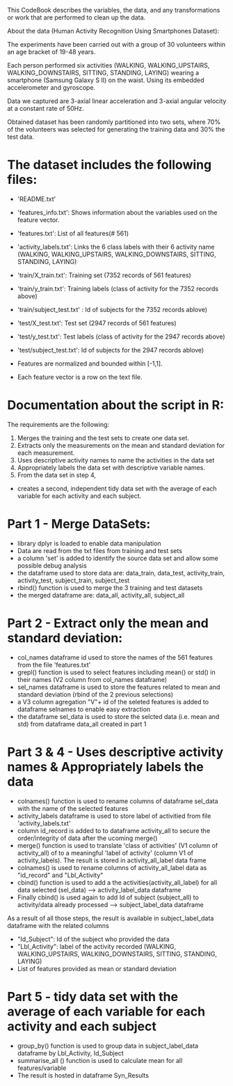 This CodeBook describes the variables, the data, and any transformations or work that are performed to clean up the data.

About the data (Human Activity Recognition Using Smartphones Dataset):

The experiments have been carried out with a group of 30 volunteers within an age bracket of 19-48 years.

Each person performed six activities (WALKING, WALKING_UPSTAIRS, WALKING_DOWNSTAIRS, SITTING, STANDING, LAYING) wearing a smartphone (Samsung Galaxy S II) on the waist. Using its embedded accelerometer and gyroscope.

Data we captured  are 3-axial linear acceleration and 3-axial angular velocity at a constant rate of 50Hz.

Obtained dataset has been randomly partitioned into two sets, where 70% of the volunteers was selected for generating the training data and 30% the test data.

The dataset includes the following files:
=========================================

- 'README.txt'
- 'features_info.txt': Shows information about the variables used on the feature vector.
- 'features.txt': List of all features(# 561)
- 'activity_labels.txt': Links the 6 class labels with their 6 activity name (WALKING, WALKING_UPSTAIRS, WALKING_DOWNSTAIRS, SITTING, STANDING, LAYING)
- 'train/X_train.txt': Training set (7352 records of 561 features)
- 'train/y_train.txt': Training labels (class of activity for the 7352 records above)
- 'train/subject_test.txt' : Id of subjects for the 7352 records ablove)
- 'test/X_test.txt': Test set  (2947 records of 561 features)
- 'test/y_test.txt': Test labels (class of activity for the 2947 records above)
- 'test/subject_test.txt': Id of subjects for the 2947 records ablove)

- Features are normalized and bounded within [-1,1].
- Each feature vector is a row on the text file.

Documentation about the script in R:
=========================================
The requirements are the following:
1) Merges the training and the test sets to create one data set.
2) Extracts only the measurements on the mean and standard deviation for each measurement.
3) Uses descriptive activity names to name the activities in the data set
4) Appropriately labels the data set with descriptive variable names.
5) From the data set in step 4, 
- creates a second, independent tidy data set with the average of each variable for each activity and each subject.

Part 1 - Merge DataSets:
========================
- library dplyr is loaded to enable data manipulation
- Data are read from the txt files from training and test sets
- a column 'set' is added to identify the source data set and allow some possible debug analysis
- the dataframe used to store data are: data_train, data_test, activity_train, activity_test, subject_train, subject_test
- rbind() function is used to merge the 3 training and test datasets
- the merged dataframe are: data_all, activity_all, subject_all

Part 2 - Extract only the mean and standard deviation:
=======================================================
- col_names dataframe id used to store the names of the 561 features from the file 'features.txt'
- grepl() function is used to select features including mean() or std() in their names (V2 column from col_names dataframe)
- sel_names dataframe is used to store the features related to mean and standard deviation (rbind of the 2 previous selections)
- a V3 column agregation "V"+ id of the seleted features is added to dataframe selnames to enable easy extraction
- the dataframe sel_data is used to store the selcted data (i.e. mean and std) from dataframe data_all created in part 1

Part 3 & 4 - Uses descriptive activity names & Appropriately labels the data
============================================================================
- colnames() function is used to rename columns of dataframe sel_data with the name of the selected features
- activity_labels dataframe is used to store label of activitied from file 'activity_labels.txt'
- column id_record is added to to dataframe activity_all to secure the order/integrity of data after the ucoming merge()
- merge() function is used to translate 'class of activities' (V1 column of activity_all) of to a meaningful 'label of activity' (column  V1 of activity_labels). The result is stored in activity_all_label data frame
- colnames() is used to rename columns of activity_all_label data as "id_record" and "Lbl_Activity"
- cbind() function is used to add a the activities(activity_all_label) for all data selected (sel_data) --> activity_label_data dataframe
- Finally cbind() is used again to add Id of subject (subject_all) to activity/data already processed --> subject_label_data dataframe

As a result of all those steps, the result is available in subject_label_data dataframe with the related columns
- "Id_Subject": Id of the subject who provided the data
- "Lbl_Activity": label of the activity recorded (WALKING, WALKING_UPSTAIRS, WALKING_DOWNSTAIRS, SITTING, STANDING, LAYING)
- List of features provided as mean or standard deviation

Part 5 - tidy data set with the average of each variable for each activity and each subject
===========================================================================================
- group_by() function is used to group data in subject_label_data dataframe by Lbl_Activity, Id_Subject
- summarise_all () function is used to calculate mean for all features/variable
- The result is hosted in dataframe Syn_Results


